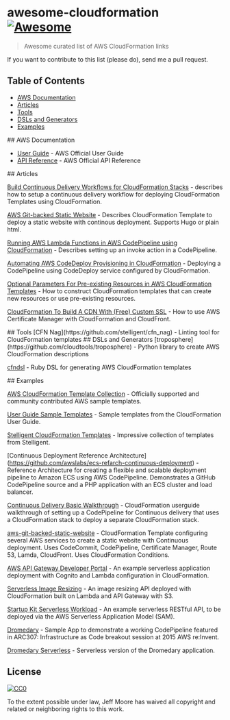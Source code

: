 # awesome-cloudformation [![Awesome](https://cdn.rawgit.com/sindresorhus/awesome/d7305f38d29fed78fa85652e3a63e154dd8e8829/media/badge.svg)](https://github.com/sindresorhus/awesome)

> Awesome curated list of AWS CloudFormation links

If you want to contribute to this list (please do), send me a pull request.

## Table of Contents

<!-- MarkdownTOC depth=4 -->

- [AWS Documentation](#aws)
- [Articles](#articles)
- [Tools](#tools)
- [DSLs and Generators](#dsls)
- [Examples](#examples)

<!-- /MarkdownTOC -->

<a name="aws" />
## AWS Documentation

* [User Guide](http://docs.aws.amazon.com/AWSCloudFormation/latest/UserGuide/Welcome.html) - AWS Official User Guide
* [API Reference](http://docs.aws.amazon.com/AWSCloudFormation/latest/APIReference/Welcome.html) - AWS Official API Reference

<a name="articles" />
## Articles

[Build Continuous Delivery Workflows for CloudFormation Stacks](https://aws.amazon.com/blogs/aws/codepipeline-update-build-continuous-delivery-workflows-for-cloudformation-stacks/) - 
describes how to setup a continuous delivery workflow for deploying CloudFormation Templates using CloudFormation.

[AWS Git-backed Static Website](https://alestic.com/2016/10/aws-git-backed-static-website/) -
Describes CloudFormation Template to deploy a static website with continous deployment.  Supports Hugo or plain html.

[Running AWS Lambda Functions in AWS CodePipeline using CloudFormation](https://stelligent.com/2016/02/08/aws-lambda-functions-aws-codepipeline-cloudformation/) -
Describes setting up an invoke action in a CodePipeline.

[Automating AWS CodeDeploy Provisioning in CloudFormation](https://stelligent.com/2016/01/15/automating-aws-codedeploy-provisioning-in-cloudformation/) -
Deploying a CodePipeline using CodeDeploy service configured by CloudFormation.

[Optional Parameters For Pre-existing Resources in AWS CloudFormation Templates](https://alestic.com/2016/11/aws-cloudformation-optional-resources/) -
How to construct CloudFormation templates that can create new resources or use pre-existing resources.

[CloudFormation To Build A CDN With (Free) Custom SSL](https://serverlesscode.com/post/acm-certificates-in-cloudformation/) -
How to use AWS Certificate Manager with CloudFormation and CloudFront.

<a name="tools" />
## Tools
[CFN Nag](https://github.com/stelligent/cfn_nag) - Linting tool for CloudFormation templates

<a name="dsls" />
## DSLs and Generators
[troposphere](https://github.com/cloudtools/troposphere) - Python library to create AWS CloudFormation descriptions

[cfndsl](https://github.com/stevenjack/cfndsl) - Ruby DSL for generating AWS CloudFormation templates

<a name="examples" />
## Examples

[AWS CloudFormation Template Collection](https://github.com/awslabs/aws-cloudformation-templates) - Officially supported 
and community contributed AWS sample templates.

[User Guide Sample Templates](http://docs.aws.amazon.com/AWSCloudFormation/latest/UserGuide/cfn-sample-templates.html) -
Sample templates from the CloudFormation User Guide.

[Stelligent CloudFormation Templates](https://github.com/stelligent/cloudformation_templates) -
Impressive collection of templates from Stelligent.

[Continuous Deployment Reference Architecture] (https://github.com/awslabs/ecs-refarch-continuous-deployment) - Reference Architecture for creating a flexible and scalable deployment pipeline to Amazon ECS using AWS CodePipeline.  Demonstrates
a GitHub CodePipeline source and a PHP application with an ECS cluster and load balancer.

[Continuous Delivery Basic Walkthrough](http://docs.aws.amazon.com/AWSCloudFormation/latest/UserGuide//continuous-delivery-codepipeline-basic-walkthrough.html) -
CloudFormation userguide walkthrough of setting up a CodePipeline for Continuous delivery that uses a CloudFormation
stack to deploy a separate CloudFormation stack.

[aws-git-backed-static-website](https://github.com/alestic/aws-git-backed-static-website) -
CloudFormation Template configuring several AWS services to create a static website with Continuous deployment.
Uses CodeCommit, CodePipeline, Certificate Manager, Route 53, Lamda, CloudFront.  Uses CloudFormation Conditions.

[AWS API Gateway Developer Portal](https://github.com/awslabs/aws-api-gateway-developer-portal) - An example serverless application deployment with Cognito and Lambda configuration in CloudFormation.

[Serverless Image Resizing](https://github.com/awslabs/serverless-image-resizing) - An image resizing API deployed
with CloudFormation built on Lambda and API Gateway with S3.

[Startup Kit Serverless Workload](https://github.com/awslabs/startup-kit-serverless-workload) - An example serverless RESTful API, to be deployed via the AWS Serverless Application Model (SAM).

[Dromedary](https://github.com/stelligent/dromedary) -
Sample App to demonstrate a working CodePipeline featured in ARC307: Infrastructure as Code breakout session at 2015 AWS re:Invent.

[Dromedary Serverless](https://github.com/stelligent/dromedary-serverless) -
Serverless version of the Dromedary application.

## License

[![CC0](http://mirrors.creativecommons.org/presskit/buttons/88x31/svg/cc-zero.svg)](https://creativecommons.org/publicdomain/zero/1.0/)

To the extent possible under law, Jeff Moore has waived all copyright and related or neighboring rights to this work.
